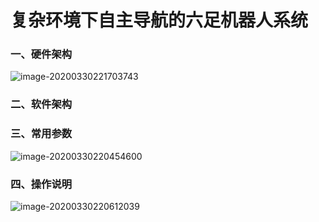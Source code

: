 # 复杂环境下自主导航的六足机器人系统

### 一、硬件架构

![image-20200330221703743](C:\Users\Baocheng\AppData\Roaming\Typora\typora-user-images\image-20200330221703743.png)

### 二、软件架构

### 三、常用参数

![image-20200330220454600](C:\Users\Baocheng\AppData\Roaming\Typora\typora-user-images\image-20200330220454600.png)

### 四、操作说明

![image-20200330220612039](C:\Users\Baocheng\AppData\Roaming\Typora\typora-user-images\image-20200330220612039.png)
